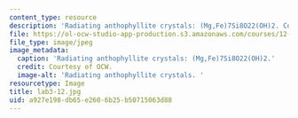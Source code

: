 ```yaml
---
content_type: resource
description: 'Radiating anthophyllite crystals: (Mg,Fe)7Si8O22(OH)2. Courtesy of OCW.'
file: https://ol-ocw-studio-app-production.s3.amazonaws.com/courses/12-108-structure-of-earth-materials-fall-2004/a927e198db65e2606b25b50715063d88_lab3-12.jpg
file_type: image/jpeg
image_metadata:
  caption: 'Radiating anthophyllite crystals: (Mg,Fe)7Si8O22(OH)2.'
  credit: Courtesy of OCW.
  image-alt: 'Radiating anthophyllite crystals. '
resourcetype: Image
title: lab3-12.jpg
uid: a927e198-db65-e260-6b25-b50715063d88
---
```

